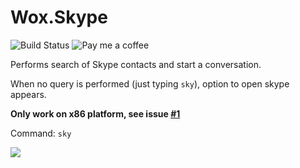 
# Wox.Skype


![Build Status](https://ci.appveyor.com/api/projects/status/github/Ridermansb/wox.skype)
![Pay me a coffee](http://img.shields.io/gratipay/ridermansb.svg)

Performs search of Skype contacts and start a conversation.

When no query is performed (just typing `sky`), option to open skype appears.

**Only work on x86 platform, see issue [#1](https://github.com/Ridermansb/wox.skype/issues/1)**

Command: `sky`

![](http://i.imgur.com/1NUoAdz.gif)